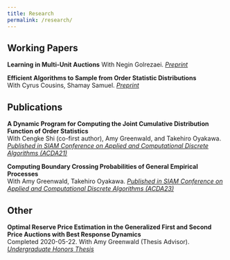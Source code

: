 ```yaml
---
title: Research
permalink: /research/
---
```



## Working Papers

**Learning in Multi-Unit Auctions**
  With Negin Golrezaei.
  *[Preprint](https://arxiv.org/abs/2307.15193)*
  
**Efficient Algorithms to Sample from Order Statistic Distributions**  
  With Cyrus Cousins, Shamay Samuel.
  *[Preprint](/files/Efficiently_Sampling_Order_Statistics.pdf)*
  
  
## Publications

**A Dynamic Program for Computing the Joint Cumulative Distribution Function of Order Statistics**  
  With Cengke Shi (co-first author), Amy Greenwald, and Takehiro Oyakawa.  
  *[Published in _SIAM Conference on Applied and Computational Discrete Algorithms (ACDA21)_](https://epubs.siam.org/doi/abs/10.1137/1.9781611976830.15?af=R)*

**Computing Boundary Crossing Probabilities of General Empirical Processes**  
  With Amy Greenwald, Takehiro Oyakawa.
  *[Published in _SIAM Conference on Applied and Computational Discrete Algorithms (ACDA23)_](https://epubs.siam.org/doi/10.1137/1.9781611977714.21)*
  
## Other

**Optimal Reserve Price Estimation in the Generalized First and Second Price Auctions with Best Response Dynamics**  
  Completed 2020-05-22. With Amy Greenwald (Thesis Advisor).
  *[Undergraduate Honors Thesis](http://cs.brown.edu/research/pubs/theses/ugrad/2020/galgana.rigel.pdf)*


